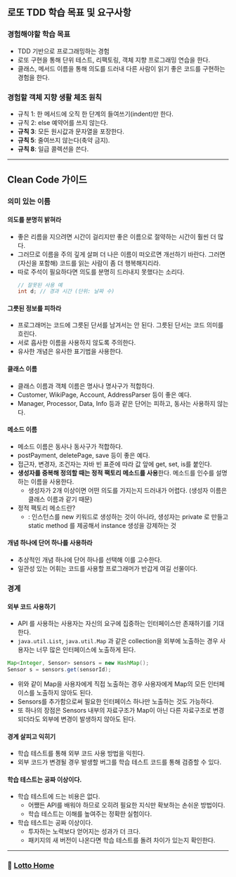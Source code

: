 ## 로또 TDD 학습 목표 및 요구사항 
### 경험해야할 학습 목표
- TDD 기반으로 프로그래밍하는 경험
- 로또 구현을 통해 단위 테스트, 리팩토링, 객체 지향 프로그래밍 연습을 한다.
- 클래스, 메서드 이름을 통해 의도를 드러내 다른 사람이 읽기 좋은 코드를 구현하는 경험을 한다.

### 경험할 객체 지향 생활 체조 원칙 
- 규칙 1: 한 메서드에 오직 한 단계의 들여쓰기(indent)만 한다.
- 규칙 2: else 예약어를 쓰지 않는다.
- **규칙 3**: 모든 원시값과 문자열을 포장한다.
- **규칙 5**: 줄여쓰지 않는다(축약 금지).
- **규칙 8**: 일급 콜렉션을 쓴다.


---
## Clean Code 가이드
### 의미 있는 이름
#### 의도를 분명히 밝혀라
- 좋은 리름을 지으려면 시간이 걸리지만 좋은 이름으로 절약하는 시간이 훨씬 더 많다.
- 그러므로 이름을 주의 깊게 살펴 더 나은 이름이 떠오르면 개선하기 바란다. 그러면 (자신을 포함해) 코드를 읽는 사람이 좀 더 행복해지리라.
- 따로 주석이 필요하다면 의도를 분명히 드러내지 못했다는 소리다.
  ```java
  // 잘못된 사용 예
  int d; // 경과 시간 (단위: 날짜 수)
  ```

#### 그릇된 정보를 피하라
- 프로그래머는 코드에 그릇된 단서를 남겨서는 안 된다. 그릇된 단서는 코드 의미를 흐린다.
- 서로 흡사한 이름을 사용하지 않도록 주의한다.
- 유사한 개념은 유사한 표기법을 사용한다.

#### 클래스 이름
- 클래스 이름과 객체 이름은 명사나 명사구가 적합하다.
- Customer, WikiPage, Account, AddressParser 등이 좋은 예다.
- Manager, Processor, Data, Info 등과 같은 단어는 피하고, 동사는 사용하지 않는다.
  
#### 메소드 이름
- 메소드 이름은 동사나 동사구가 적합하다.
- postPayment, deletePage, save 등이 좋은 예다.
- 접근자, 변경자, 조건자는 자바 빈 표준에 따라 값 앞에 get, set, is를 붙인다.
- **생성자를 중복해 정의할 때는 정적 팩토리 메소드를 사용**한다. 메소드를 인수를 설명하는 이름을 사용한다.
  - 생성자가 2개 이상이면 어떤 의도를 가지는지 드러내가 어렵다. (생성자 이름은 클래스 이름과 같기 때문)
- 정적 팩토리 메소드란?
  - : 인스턴스를 new 키워드로 생성하는 것이 아니라, 생성자는 private 로 만들고 static method 를 제공해서 instance 생성을 강제하는 것

#### 개념 하나에 단어 하나를 사용하라
- 추상적인 개념 하나에 단어 하나를 선택해 이를 고수한다.
- 일관성 있는 어휘는 코드를 사용할 프로그래머가 반갑게 여길 선물이다.

### 경계
#### 외부 코드 사용하기
- API 를 사용하는 사용자는 자신의 요구에 집중하는 인터페이스만 존재하기를 기대한다.
- `java.util.List`, `java.util.Map` 과 같은 collection을 외부에 노출하는 경우 사용자는 너무 많은 인터페이스에 노출하게 된다.
```java
Map<Integer, Sensor> sensors = new HashMap();
Sensor s = sensors.get(sensorId);
```
- 위와 같이 Map을 사용자에게 직접 노출하는 경우 사용자에게 Map의 모든 인터페이스를 노출하지 않아도 된다.
- Sensors를 추가함으로써 필요한 인터페이스 하나만 노출하는 것도 가능하다.
- 또 하나의 장점은 Sensors 내부의 자료구조가 Map이 아닌 다른 자료구조로 변경되더라도 외부에 변경이 발생하지 않아도 된다.

#### 경계 살피고 익히기
- 학습 테스트를 통해 외부 코드 사용 방법을 익힌다.
- 외부 코드가 변경될 경우 발생할 버그를 학습 테스트 코드를 통해 검증할 수 있다.

#### 학습 테스트는 공짜 이상이다.
- 학습 테스트에 드는 비용은 없다.
  - 어쨌든 API를 배워야 하므로 오히려 필요한 지식만 확보하는 손쉬운 방법이다.
  - 학습 테스트는 이해를 높여주는 정확한 실험이다.
- 학습 테스트는 공짜 이상이다.
  - 투자하는 노력보다 얻어지는 성과가 더 크다.
  - 패키지의 새 버전이 나온다면 학습 테스트를 돌려 차이가 있는지 확인한다.


---

### :game_die: [Lotto Home](https://github.com/gmlwjd9405/tdd-refactoring-clean-code-8/tree/master/study/java-lotto)

